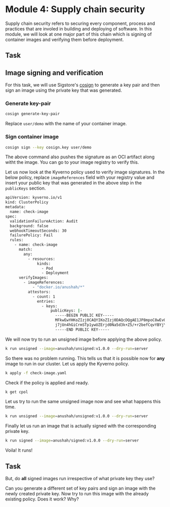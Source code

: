 # Module 4: Supply chain security
Supply chain security refers to securing every component, process and practices that are involed in building and deploying of software. In this module, we will look at one major part of this chain which is signing of container images and verifying them before deployment.

## Task
## Image signing and verification
For this task, we will use Sigstore's [cosign](https://docs.sigstore.dev/cosign/overview/) to generate a key pair and then sign an image using the private key that was generated.
### Generate key-pair
```sh
cosign generate-key-pair
```

Replace `user/demo` with the name of your container image.
### Sign container image
```sh
cosign sign --key cosign.key user/demo
```
The above command also pushes the signature as an OCI artifact along witht the image. You can go to your image registry to verify this.


Let us now look at the Kyverno policy used to verify image signatures. In the below policy, replace `imageReferences` field with your registry value and insert your public key that was generated in the above step in the `publicKeys` section.
```sh
apiVersion: kyverno.io/v1
kind: ClusterPolicy
metadata:
  name: check-image
spec:
  validationFailureAction: Audit
  background: false
  webhookTimeoutSeconds: 30
  failurePolicy: Fail
  rules:
    - name: check-image
      match:
        any:
          - resources:
              kinds:
                - Pod
                - Deployment
      verifyImages:
        - imageReferences:
            - "docker.io/anushah/*"
          attestors:
            - count: 1
              entries:
                - keys:
                    publicKeys: |-
                      -----BEGIN PUBLIC KEY-----
                      MFkwEwYHKoZIzj0CAQYIKoZIzj0DAQcDQgAE1JP8mpoC8wEvOryZ8XlWKTx2BxPd
                      j7jUn4hGiCrmSTp1ywUZErjd0Na5d3k+Z5/+r2befCqvYBYjYiirPRLmag==
                      -----END PUBLIC KEY-----                
```

We will now try to run an unsigned image before applying the above policy.
```sh
k run unsigned --image=anushah/unsigned:v1.0.0 --dry-run=server
```
So there was no problem running. This tells us that it is possible now for __any__ image to run in our cluster. Let us apply the Kyverno policy.
```sh
k apply -f check-image.yaml
```

Check if the policy is applied and ready.
```sh
k get cpol
```

Let us try to run the same unsigned image now and see what happens this time.
```sh
k run unsigned --image=anushah/unsigned:v1.0.0 --dry-run=server
```

Finally let us run an image that is actually signed with the corresponding private key.
```sh
k run signed --image=anushah/signed:v1.0.0 --dry-run=server
```
Voila! It runs!

## Task
But, do __all__ signed images run irrespective of what private key they use?

Can you generate a different set of key pairs and sign an image with the newly created private key. Now try to run this image with the already existing policy. Does it work? Why?


